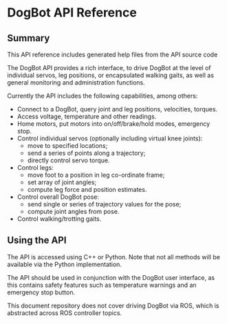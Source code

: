 # DogBot API Reference

## Summary

This API reference includes generated help files from the API source code

The DogBot API provides a rich interface, to drive DogBot at the level of individual servos, leg positions, or encapsulated walking gaits, as well as general monitoring and administration functions.

Currently the API includes the following capabilities, among others:
* Connect to a DogBot, query joint and leg positions, velocities, torques.
* Access voltage, temperature and other readings.
* Home motors, put motors into on/off/brake/hold modes, emergency stop.
* Control individual servos (optionally including virtual knee joints):
   * move to specified locations;
   * send a series of points along a trajectory;
   * directly control servo torque.
* Control legs:
   * move foot to a position in leg co-ordinate frame;
   * set array of joint angles;
   * compute leg force and position estimates.
* Control overall DogBot pose:
   * send single or series of trajectory values for the pose;
   * compute joint angles from pose.
* Control walking/trotting gaits.

## Using the API

The API is accessed using C++ or Python.  Note that not all methods will be available via the Python implementation.

The API should be used in conjunction with the DogBot user interface, as this contains safety features such as temperature warnings and an emergency stop button.

This document repository does not cover driving DogBot via ROS, which is abstracted across ROS controller topics.
